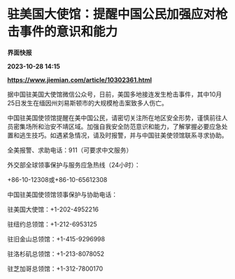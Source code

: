 # 驻美国大使馆：提醒中国公民加强应对枪击事件的意识和能力
**界面快报**

**2023-10-28 14:15**

**https://www.jiemian.com/article/10302361.html**

据中国驻美国大使馆微信公众号，日前，美国多地接连发生枪击事件，其中10月25日发生在缅因州刘易斯顿市的大规模枪击案致多人伤亡。

中国驻美国使领馆提醒在美中国公民，请密切关注所在地区安全形势，谨慎前往人员密集场所和治安不靖区域。加强自我安全防范意识和能力，了解掌握必要应急处置和逃生技巧。如遇紧急情况，请及时报警，并与中国驻美使领馆联系寻求协助。

全美报警、求助电话：911（可要求中文服务）

外交部全球领事保护与服务应急热线（24小时）：

+86-10-12308或+86-10-65612308

中国驻美国使领馆领事保护与协助电话：

驻美国大使馆：+1-202-4952216

驻纽约总领馆：+1-212-6953125

驻旧金山总领馆：+1-415-9296998

驻洛杉矶总领馆：+1-213-8078052

驻芝加哥总领馆：+1-312-7800170